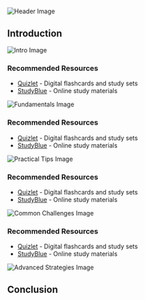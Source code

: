 # 


![Header Image](https://fal.media/files/elephant/T_m1eeGqH-5RdvxjJfMUM.png)

## Introduction


![Intro Image](https://fal.media/files/panda/oNhKkTb98zgnXC7yav59d.png)



### Recommended Resources
- [Quizlet](https://quizlet.com/) - Digital flashcards and study sets
- [StudyBlue](https://www.studyblue.com/) - Online study materials


![Fundamentals Image](https://fal.media/files/monkey/D8JBuBMcYCEK-hl8_aDk-.png)



### Recommended Resources
- [Quizlet](https://quizlet.com/) - Digital flashcards and study sets
- [StudyBlue](https://www.studyblue.com/) - Online study materials


![Practical Tips Image](https://fal.media/files/rabbit/bRowe15YjZ74c1hN_cBEB.png)



### Recommended Resources
- [Quizlet](https://quizlet.com/) - Digital flashcards and study sets
- [StudyBlue](https://www.studyblue.com/) - Online study materials


![Common Challenges Image](https://fal.media/files/monkey/3Bbi1u7z7gwtzTxnb-dzj.png)



### Recommended Resources
- [Quizlet](https://quizlet.com/) - Digital flashcards and study sets
- [StudyBlue](https://www.studyblue.com/) - Online study materials


![Advanced Strategies Image](https://fal.media/files/monkey/ehv15C-RGnFgDN_WF_6OE.png)

## Conclusion

